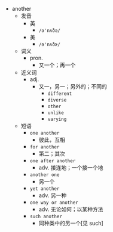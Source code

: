 - another
  - 发音
    - 英
      - `/ə'nʌðə/`
    - 美
      - `/ə'nʌðɚ/`
  - 词义
    - pron.
      - 又一个；再一个
  - 近义词
    - adj.
      - 又一，另一；另外的；不同的
        - `different`
        - `diverse`
        - `other`
        - `unlike`
        - `varying`
  - 短语
    - `one another`
      - 彼此，互相 
    - `for another`
      - 第二；其次 
    - `one after another`
      - adv. 接连地；一个接一个地 
    - `another one`
      - 另一个 
    - `yet another`
      - adv. 另一种 
    - `one way or another`
      - adv. 无论如何；以某种方法 
    - `such another`
      - 同种类中的另一个[见 such] 
